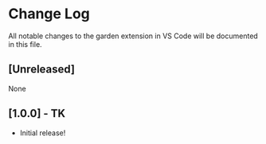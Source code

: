 # Change Log

All notable changes to the garden extension in VS Code will be documented in this file.

## [Unreleased]

None

## [1.0.0] - TK

- Initial release!
